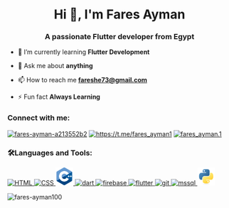 <h1 align="center">Hi 👋, I'm Fares Ayman</h1>
<h3 align="center">A passionate Flutter developer from Egypt</h3>

- 🌱 I’m currently learning **Flutter Development**

- 💬 Ask me about **anything**

- 📫 How to reach me **fareshe73@gmail.com**

- ⚡ Fun fact **Always Learning**

<h3 align="left">Connect with me:</h3>
<p align="left">
<a href="https://linkedin.com/in/fares-ayman1" target="_blank"><img align="center" src="https://raw.githubusercontent.com/rahuldkjain/github-profile-readme-generator/master/src/images/icons/Social/linked-in-alt.svg" alt="fares-ayman-a213552b2" height="30" width="40" /></a>
<a href="https://t.me/fares_ayman1" target="_blank"><img align="center" src="https://upload.wikimedia.org/wikipedia/commons/thumb/8/82/Telegram_logo.svg/2048px-Telegram_logo.svg.png" alt="https://t.me/fares_ayman1" height="30" width="40" /></a>
<a href="fares_ayman.1" target="_blank"><img align="center" src="https://www.svgrepo.com/show/353655/discord-icon.svg" alt="fares_ayman.1" height="30" width="40" /></a>
</p>

<h3 align="left">🛠Languages and Tools:</h3>
<p align="left">
  <a href="https://html.com/" target="_blank" rel="noreferrer">
    <img src="https://upload.wikimedia.org/wikipedia/commons/thumb/6/61/HTML5_logo_and_wordmark.svg/1200px-HTML5_logo_and_wordmark.svg.png" alt="HTML" width="40" height="40"/>
  </a>
  <a href="https://css-tricks.com/" target="_blank" rel="noreferrer">
    <img src="https://www.svgrepo.com/show/452185/css-3.svg" alt="CSS" width="40" height="40"/>
  </a>
  <a href="https://www.w3schools.com/cpp/" target="_blank" rel="noreferrer">
    <img src="https://raw.githubusercontent.com/devicons/devicon/master/icons/cplusplus/cplusplus-original.svg" alt="cplusplus" width="40" height="40"/>
  </a>
  <a href="https://dart.dev" target="_blank" rel="noreferrer">
    <img src="https://www.vectorlogo.zone/logos/dartlang/dartlang-icon.svg" alt="dart" width="40" height="40"/>
  </a>
  <a href="https://firebase.google.com/" target="_blank" rel="noreferrer">
    <img src="https://www.vectorlogo.zone/logos/firebase/firebase-icon.svg" alt="firebase" width="40" height="40"/>
  </a>
  <a href="https://flutter.dev" target="_blank" rel="noreferrer">
    <img src="https://www.vectorlogo.zone/logos/flutterio/flutterio-icon.svg" alt="flutter" width="40" height="40"/>
  </a>
  <a href="https://git-scm.com/" target="_blank" rel="noreferrer">
    <img src="https://www.vectorlogo.zone/logos/git-scm/git-scm-icon.svg" alt="git" width="40" height="40"/>
  </a>
  <a href="https://www.microsoft.com/en-us/sql-server" target="_blank" rel="noreferrer">
    <img src="https://www.svgrepo.com/show/303229/microsoft-sql-server-logo.svg" alt="mssql" width="40" height="40"/>
  </a>
  <a href="https://www.python.org" target="_blank" rel="noreferrer">
    <img src="https://raw.githubusercontent.com/devicons/devicon/master/icons/python/python-original.svg" alt="python" width="40" height="40"/>
  </a>
</p>

<p>
  <img align="center" src="https://github-readme-stats.vercel.app/api/top-langs?username=fares-ayman100&showf_icons=true&locale=en&layout=compact" alt="fares-ayman100" />
</p>
